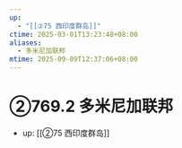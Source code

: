 ```yaml
---
up:
  - "[[②75 西印度群岛]]"
ctime: 2025-03-01T13:23:48+08:00
aliases:
  - 多米尼加联邦
mtime: 2025-09-09T12:37:06+08:00
---
```


# ②769.2 多米尼加联邦

- up: [[②75 西印度群岛]]
